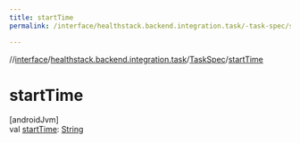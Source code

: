 ```yaml
---
title: startTime
permalink: /interface/healthstack.backend.integration.task/-task-spec/start-time.html

---
```

//[interface](../../../index.html)/[healthstack.backend.integration.task](../index.html)/[TaskSpec](index.html)/[startTime](start-time.html)



# startTime



[androidJvm]\
val [startTime](start-time.html): [String](https://kotlinlang.org/api/latest/jvm/stdlib/kotlin/-string/index.html)




